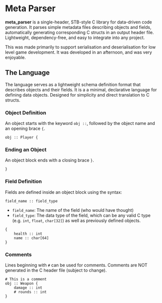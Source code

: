 # Meta Parser
**meta_parser** is a single-header, STB-style C library for data-driven code generation. It parses simple metadata files describing objects and fields, automatically generating corresponding C structs in an output header file. Lightweight, dependency-free, and easy to integrate into any project.

This was made primarily to support serialisation and deserialisation for low level game development. It was developed in an afternoon, and was very enjoyable.

## The Language
The language serves as a lightweight schema definition format that describes objects and their fields. It is a a minimal, declarative language for defining data objects. Designed for simplicity and direct translation to C structs.

### Object Definition
An object starts with the keyword `obj ::`, followed by the object name and an opening brace `{`.
```
obj :: Player {
```

### Ending an Object
An object block ends with a closing brace `}`.
```
}
```

### Field Definition
Fields are defined inside an object block using the syntax:
```
field_name :: field_type
```
* `field_name`: The name of the field (who would have thought)
* `field_type`: The data type of the field, which can be any valid C type (e.g. `int`, `float`, `char[32]`) as well as previously defined objects.
<!-- EOL -->
```
{
    health :: int
    name :: char[64]
}
```

### Comments
Lines beginning with `#` can be used for comments. Comments are NOT generated in the C header file (subject to change).
```
# This is a comment
obj :: Weapon {
    damage :: int
    # rounds :: int
}
```
